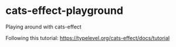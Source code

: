# cats-effect-playground
Playing around with cats-effect

Following this tutorial: https://typelevel.org/cats-effect/docs/tutorial